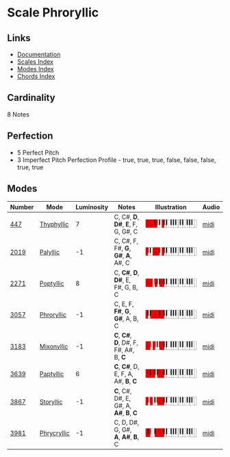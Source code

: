 # Scale Phroryllic

## Links

- [Documentation](README.md)
- [Scales Index](Scales.md)
- [Modes Index](Modes.md)
- [Chords Index](Chords.md)

## Cardinality

8 Notes

## Perfection

- 5 Perfect Pitch
- 3 Imperfect Pitch
Perfection Profile - true, true, true, false, false, false, true, true

## Modes

| Number | Mode | Luminosity | Notes | Illustration | Audio |
|--------|------|------------|-------|--------------|-------|
| [447](https://ianring.com/musictheory/scales/447) | [Thyphyllic](ModeThyphyllic.md) | 7 | C, C#, **D**, **D#**, **E**, F, G, G#, C | ![CNaturalThyphyllic](ModeCNaturalThyphyllic.png) | [midi](https://github.com/edipermadi/music/blob/main/docs/ModeCNaturalThyphyllic.mid?raw=true) | 
| [2019](https://ianring.com/musictheory/scales/2019) | [Palyllic](ModePalyllic.md) | -1 | C, C#, F, F#, **G**, **G#**, **A**, A#, C | ![CNaturalPalyllic](ModeCNaturalPalyllic.png) | [midi](https://github.com/edipermadi/music/blob/main/docs/ModeCNaturalPalyllic.mid?raw=true) | 
| [2271](https://ianring.com/musictheory/scales/2271) | [Poptyllic](ModePoptyllic.md) | 8 | C, **C#**, **D**, **D#**, E, F#, G, B, C | ![CNaturalPoptyllic](ModeCNaturalPoptyllic.png) | [midi](https://github.com/edipermadi/music/blob/main/docs/ModeCNaturalPoptyllic.mid?raw=true) | 
| [3057](https://ianring.com/musictheory/scales/3057) | [Phroryllic](ModePhroryllic.md) | -1 | C, E, F, **F#**, **G**, **G#**, A, B, C | ![CNaturalPhroryllic](ModeCNaturalPhroryllic.png) | [midi](https://github.com/edipermadi/music/blob/main/docs/ModeCNaturalPhroryllic.mid?raw=true) | 
| [3183](https://ianring.com/musictheory/scales/3183) | [Mixonyllic](ModeMixonyllic.md) | -1 | **C**, **C#**, **D**, D#, F, F#, A#, B, **C** | ![CNaturalMixonyllic](ModeCNaturalMixonyllic.png) | [midi](https://github.com/edipermadi/music/blob/main/docs/ModeCNaturalMixonyllic.mid?raw=true) | 
| [3639](https://ianring.com/musictheory/scales/3639) | [Paptyllic](ModePaptyllic.md) | 6 | **C**, **C#**, D, E, F, A, A#, **B**, **C** | ![CNaturalPaptyllic](ModeCNaturalPaptyllic.png) | [midi](https://github.com/edipermadi/music/blob/main/docs/ModeCNaturalPaptyllic.mid?raw=true) | 
| [3867](https://ianring.com/musictheory/scales/3867) | [Storyllic](ModeStoryllic.md) | -1 | **C**, C#, D#, E, G#, A, **A#**, **B**, **C** | ![CNaturalStoryllic](ModeCNaturalStoryllic.png) | [midi](https://github.com/edipermadi/music/blob/main/docs/ModeCNaturalStoryllic.mid?raw=true) | 
| [3981](https://ianring.com/musictheory/scales/3981) | [Phrycryllic](ModePhrycryllic.md) | -1 | C, D, D#, G, G#, **A**, **A#**, **B**, C | ![CNaturalPhrycryllic](ModeCNaturalPhrycryllic.png) | [midi](https://github.com/edipermadi/music/blob/main/docs/ModeCNaturalPhrycryllic.mid?raw=true) | 
